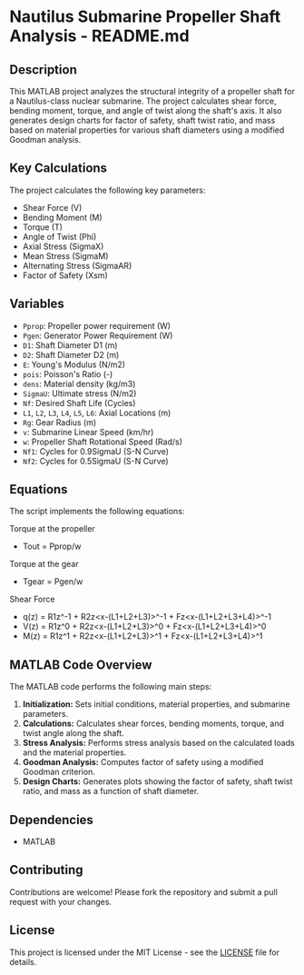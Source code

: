 # Nautilus Submarine Propeller Shaft Analysis - README.md
## Description

This MATLAB project analyzes the structural integrity of a propeller shaft for a Nautilus-class nuclear submarine. The project calculates shear force, bending moment, torque, and angle of twist along the shaft's axis. It also generates design charts for factor of safety, shaft twist ratio, and mass based on material properties for various shaft diameters using a modified Goodman analysis.

## Key Calculations

The project calculates the following key parameters:

*   Shear Force (V)
*   Bending Moment (M)
*   Torque (T)
*   Angle of Twist (Phi)
*   Axial Stress (SigmaX)
*   Mean Stress (SigmaM)
*   Alternating Stress (SigmaAR)
*   Factor of Safety (Xsm)

## Variables

*   `Pprop`: Propeller power requirement (W)
*   `Pgen`: Generator Power Requirement (W)
*   `D1`: Shaft Diameter D1 (m)
*   `D2`: Shaft Diameter D2 (m)
*   `E`: Young's Modulus (N/m2)
*   `pois`: Poisson's Ratio (-)
*   `dens`: Material density (kg/m3)
*   `SigmaU`: Ultimate stress (N/m2)
*   `Nf`: Desired Shaft Life (Cycles)
*   `L1`, `L2`, `L3`, `L4`, `L5`, `L6`: Axial Locations (m)
*   `Rg`: Gear Radius (m)
*   `v`: Submarine Linear Speed (km/hr)
*   `w`: Propeller Shaft Rotational Speed (Rad/s)
*   `Nf1`: Cycles for 0.9SigmaU (S-N Curve)
*   `Nf2`: Cycles for 0.5SigmaU (S-N Curve)

## Equations

The script implements the following equations:

Torque at the propeller
* Tout = Pprop/w

Torque at the gear
* Tgear = Pgen/w

Shear Force
* q(z) = R1z<x-L1>^-1 + R2z<x-(L1+L2+L3)>^-1 + Fz<x-(L1+L2+L3+L4)>^-1
* V(z) = R1z<x-L1>^0 + R2z<x-(L1+L2+L3)>^0 + Fz<x-(L1+L2+L3+L4)>^0
* M(z) = R1z<x-L1>^1 + R2z<x-(L1+L2+L3)>^1 + Fz<x-(L1+L2+L3+L4)>^1

## MATLAB Code Overview

The MATLAB code performs the following main steps:

1.  **Initialization:** Sets initial conditions, material properties, and submarine parameters.
2.  **Calculations:** Calculates shear forces, bending moments, torque, and twist angle along the shaft.
3.  **Stress Analysis:** Performs stress analysis based on the calculated loads and the material properties.
4.  **Goodman Analysis:** Computes factor of safety using a modified Goodman criterion.
5.  **Design Charts:** Generates plots showing the factor of safety, shaft twist ratio, and mass as a function of shaft diameter.
## Dependencies
*   MATLAB

## Contributing

Contributions are welcome! Please fork the repository and submit a pull request with your changes.

## License

This project is licensed under the MIT License - see the [LICENSE](LICENSE) file for details.

